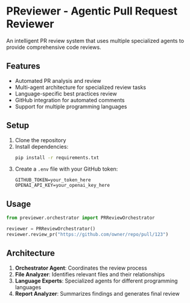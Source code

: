 # PReviewer - Agentic Pull Request Reviewer

An intelligent PR review system that uses multiple specialized agents to provide comprehensive code reviews.

## Features

- Automated PR analysis and review
- Multi-agent architecture for specialized review tasks
- Language-specific best practices review
- GitHub integration for automated comments
- Support for multiple programming languages

## Setup

1. Clone the repository
2. Install dependencies:
   ```bash
   pip install -r requirements.txt
   ```
3. Create a `.env` file with your GitHub token:
   ```
   GITHUB_TOKEN=your_token_here
   OPENAI_API_KEY=your_openai_key_here
   ```

## Usage

```python
from previewer.orchestrator import PRReviewOrchestrator

reviewer = PRReviewOrchestrator()
reviewer.review_pr("https://github.com/owner/repo/pull/123")
```

## Architecture

1. **Orchestrator Agent**: Coordinates the review process
2. **File Analyzer**: Identifies relevant files and their relationships
3. **Language Experts**: Specialized agents for different programming languages
4. **Report Analyzer**: Summarizes findings and generates final review
